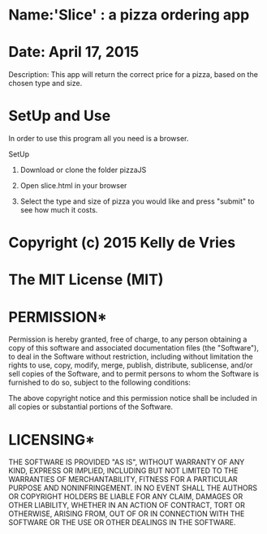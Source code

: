 # Name:'Slice' : a pizza ordering app
# Date: April 17, 2015

Description:
This app will return the correct price for a pizza, based on the chosen type and size.

# SetUp and Use
In order to use this program all you need is a browser.

SetUp
1. Download or clone the folder pizzaJS

2. Open slice.html in your browser

3. Select the type and size of pizza you would like and press "submit" to see how much it costs.

# Copyright (c) 2015 Kelly de Vries

# The MIT License (MIT)

# PERMISSION*
Permission is hereby granted, free of charge, to any person obtaining a copy of
this software and associated documentation files (the "Software"), to deal in
the Software without restriction, including without limitation the rights to
use, copy, modify, merge, publish, distribute, sublicense, and/or sell copies
of the Software, and to permit persons to whom the Software is furnished to
do so, subject to the following conditions:

The above copyright notice and this permission notice shall be included in all
 copies or substantial portions of the Software.

# LICENSING*
THE SOFTWARE IS PROVIDED "AS IS", WITHOUT WARRANTY OF ANY KIND, EXPRESS OR
 IMPLIED, INCLUDING BUT NOT LIMITED TO THE WARRANTIES OF MERCHANTABILITY,
FITNESS FOR A PARTICULAR PURPOSE AND NONINFRINGEMENT. IN NO EVENT SHALL THE
AUTHORS OR COPYRIGHT HOLDERS BE LIABLE FOR ANY CLAIM, DAMAGES OR OTHER
LIABILITY, WHETHER IN AN ACTION OF CONTRACT, TORT OR OTHERWISE, ARISING
FROM, OUT OF OR IN CONNECTION WITH THE SOFTWARE OR THE USE OR OTHER
DEALINGS IN THE SOFTWARE.
